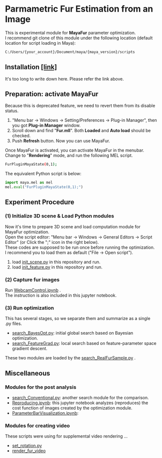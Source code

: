 # Parmametric Fur Estimation from an Image

This is experimental module for **MayaFur** parameter optimization.  
I recommend git clone of this module under the following location (default location for script loading in Maya):  
```sh
C:/Users/{your_account}/Document/maya/{maya_version}/scripts
```

## Installation [[link]](https://bitbucket.org/stnoh/Maya-PythonPackages)

It's too long to write down here. Please refer the link above.  

## Preparation: activate MayaFur

Because this is deprecated feature, we need to revert them from its disable status.  
1. "Menu bar -> Windows -> Setting/Preferences -> Plug-in Manager", then you got **Plug-in Manager** window.  
2. Scroll down and find "**Fur.mll**". Both **Loaded** and **Auto load** should be checked.  
3. Push **Refresh** button. Now you can use MayaFur.  

Once MayaFur is activated, you can activate MayaFur in the menubar.  
Change to "**Rendering**" mode, and run the following MEL script.  
```sh
FurPluginMayaState(0,1);
```
The equivalent Python script is below:  
```python
import maya.mel as mel
mel.eval("FurPluginMayaState(0,1);")
```

## Experiment Procedure

### (1) Initialize 3D scene & Load Python modules

Now it's time to prepare 3D scene and load computation module for MayaFur optimization.  
Open the script editor: "Menu bar -> Windows -> General Editors -> Script Editor" (or Click the ";" icon in the right below).  
These codes are supposed to be run once before running the optimization.  
I recommend you to load them as default ("File -> Open script").

1. load [init_scene.py](./init_feature.py) in this repository and run.  
2. load [init_feature.py](./init_feature.py) in this repository and run.  


### (2) Capture fur images

Run [WebcamControl.ipynb](./WebcamControl.ipynb) .  
The instruction is also included in this jupyter notebook.  


### (3) Run optimization

This has several stages, so we separate them and summarize as a single .py files.  

- [search_BayesOpt.py](./search_BayesOpt.py): initial global search based on Bayesian optimization.  
- [search_FeatureGrad.py](./search_FeatureGrad.py): local search based on feature-parameter space gradient descent.  

These two modules are loaded by the [search_RealFurSample.py](./search_RealFurSample.py) .  


## Miscellaneous

### Modules for the post analysis

- [search_Conventional.py](./search_Conventional.py): another search module for the comparison.  
- [Reproducing.ipynb](./Reproducing.ipynb): this jupyter notebook analyzes (reproduces) the cost function of images created by the optimization module.  
- [ParameterBarVisualization.ipynb](./ParameterBarVisualization.ipynb): 


### Modules for creating video

These scripts were using for supplemental video rendering ...

- [set_rotation.py](./set_rotation.py)
- [render_fur_video](./render_fur_video.py)
